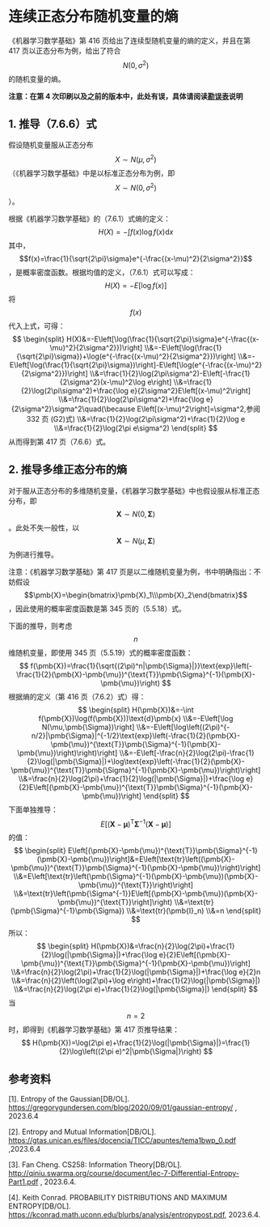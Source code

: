 # 连续正态分布随机变量的熵

《机器学习数学基础》第 416 页给出了连续型随机变量的熵的定义，并且在第 417 页以正态分布为例，给出了符合 $$N(0,\sigma^2)$$ 的随机变量的熵。

**注意：在第 4 次印刷以及之前的版本中，此处有误，具体请阅读[勘误表](https://lqlab.readthedocs.io/en/latest/math4ML/corrigendum.html#id6)说明**

## 1. 推导（7.6.6）式

假设随机变量服从正态分布 $$X\sim N(\mu,\sigma^2)$$ （《机器学习数学基础》中是以标准正态分布为例，即 $$X\sim N(0,\sigma^2)$$ ）。

根据《机器学习数学基础》的（7.6.1）式熵的定义：
$$
H(X)=-\int f(x)\log f(x)\text{d}x\tag{7.6.1}
$$
其中，$$f(x)=\frac{1}{\sqrt{2\pi}\sigma}e^{-\frac{(x-\mu)^2}{2\sigma^2}}$$ ，是概率密度函数。根据均值的定义，（7.6.1）式可以写成：
$$
H(X)=-E[\log f(x)]
$$
将 $$f(x)$$ 代入上式，可得：
$$
\begin{split}
H(X)&=-E\left[\log(\frac{1}{\sqrt{2\pi}\sigma}e^{-\frac{(x-\mu)^2}{2\sigma^2}})\right]
\\&=-E\left[\log(\frac{1}{\sqrt{2\pi}\sigma})+\log(e^{-\frac{(x-\mu)^2}{2\sigma^2}})\right]
\\&=-E\left[\log(\frac{1}{\sqrt{2\pi}\sigma})\right]-E\left[\log(e^{-\frac{(x-\mu)^2}{2\sigma^2}})\right]
\\&=\frac{1}{2}\log(2\pi\sigma^2)-E\left[-\frac{1}{2\sigma^2}(x-\mu)^2\log e\right]
\\&=\frac{1}{2}\log(2\pi\sigma^2)+\frac{\log e}{2\sigma^2}E\left[(x-\mu)^2\right]
\\&=\frac{1}{2}\log(2\pi\sigma^2)+\frac{\log e}{2\sigma^2}\sigma^2\quad(\because E\left[(x-\mu)^2\right]=\sigma^2,参阅 332 页 (G2)式)
\\&=\frac{1}{2}\log(2\pi\sigma^2)+\frac{1}{2}\log e
\\&=\frac{1}{2}\log(2\pi e\sigma^2)
\end{split}
$$
从而得到第 417 页（7.6.6）式。

## 2. 推导多维正态分布的熵

对于服从正态分布的多维随机变量，《机器学习数学基础》中也假设服从标准正态分布，即 $$\pmb{X}\sim N(0,\pmb{\Sigma})$$ 。此处不失一般性，以 $$\pmb{X}\sim N(\mu,\pmb{\Sigma})$$ 为例进行推导。

注意：《机器学习数学基础》第 417 页是以二维随机变量为例，书中明确指出：不妨假设 $$\pmb{X}=\begin{bmatrix}\pmb{X}_1\\\pmb{X}_2\end{bmatrix}$$ ，因此使用的概率密度函数是第 345 页的（5.5.18）式。

下面的推导，则考虑 $$n$$ 维随机变量，即使用 345 页（5.5.19）式的概率密度函数：
$$
f(\pmb{X})=\frac{1}{\sqrt{(2\pi)^n|\pmb{\Sigma}|}}\text{exp}\left(-\frac{1}{2}(\pmb{X}-\pmb{\mu})^{\text{T}}\pmb{\Sigma}^{-1}(\pmb{X}-\pmb{\mu})\right)
$$
根据熵的定义（第 416 页（7.6.2）式）得：
$$
\begin{split}
H(\pmb{X})&=-\int f(\pmb{X})\log(f(\pmb{X}))\text{d}\pmb{x}
\\&=-E\left[\log N(\mu,\pmb{\Sigma})\right]
\\&=-E\left[\log\left((2\pi)^{-n/2}|\pmb{\Sigma}|^{-1/2}\text{exp}\left(-\frac{1}{2}(\pmb{X}-\pmb{\mu})^{\text{T}}\pmb{\Sigma}^{-1}(\pmb{X}-\pmb{\mu})\right)\right)\right]
\\&=-E\left[-\frac{n}{2}\log(2\pi)-\frac{1}{2}\log(|\pmb{\Sigma}|)+\log\text{exp}\left(-\frac{1}{2}(\pmb{X}-\pmb{\mu})^{\text{T}}\pmb{\Sigma}^{-1}(\pmb{X}-\pmb{\mu})\right)\right]
\\&=\frac{n}{2}\log(2\pi)+\frac{1}{2}\log(|\pmb{\Sigma}|)+\frac{\log e}{2}E\left[(\pmb{X}-\pmb{\mu})^{\text{T}}\pmb{\Sigma}^{-1}(\pmb{X}-\pmb{\mu})\right]
\end{split}
$$
下面单独推导：$$E\left[(\pmb{X}-\pmb{\mu})^{\text{T}}\pmb{\Sigma}^{-1}(\pmb{X}-\pmb{\mu})\right]$$ 的值：
$$
\begin{split}
E\left[(\pmb{X}-\pmb{\mu})^{\text{T}}\pmb{\Sigma}^{-1}(\pmb{X}-\pmb{\mu})\right]&=E\left[\text{tr}\left((\pmb{X}-\pmb{\mu})^{\text{T}}\pmb{\Sigma}^{-1}(\pmb{X}-\pmb{\mu})\right)\right]
\\&=E\left[\text{tr}\left(\pmb{\Sigma}^{-1}(\pmb{X}-\pmb{\mu})(\pmb{X}-\pmb{\mu})^{\text{T}}\right)\right]
\\&=\text{tr}\left(\pmb{\Sigma^{-1}}E\left[(\pmb{X}-\pmb{\mu})(\pmb{X}-\pmb{\mu})^{\text{T}}\right]\right)
\\&=\text{tr}(\pmb{\Sigma}^{-1}\pmb{\Sigma})
\\&=\text{tr}(\pmb{I}_n)
\\&=n
\end{split}
$$
所以：
$$
\begin{split}
H(\pmb{X})&=\frac{n}{2}\log(2\pi)+\frac{1}{2}\log(|\pmb{\Sigma}|)+\frac{\log e}{2}E\left[(\pmb{X}-\pmb{\mu})^{\text{T}}\pmb{\Sigma}^{-1}(\pmb{X}-\pmb{\mu})\right]
\\&=\frac{n}{2}\log(2\pi)+\frac{1}{2}\log(|\pmb{\Sigma}|)+\frac{\log e}{2}n
\\&=\frac{n}{2}\left(\log(2\pi)+\log e\right)+\frac{1}{2}\log(|\pmb{\Sigma}|)
\\&=\frac{n}{2}\log(2\pi e)+\frac{1}{2}\log(|\pmb{\Sigma}|)
\end{split}
$$
当 $$n=2$$ 时，即得到《机器学习数学基础》第 417 页推导结果：
$$
H(\pmb{X})=\log(2\pi e)+\frac{1}{2}\log(|\pmb{\Sigma}|)=\frac{1}{2}\log\left((2\pi e)^2|\pmb{\Sigma|}\right)
$$

## 参考资料

[1]. Entropy of the Gaussian[DB/OL]. https://gregorygundersen.com/blog/2020/09/01/gaussian-entropy/ , 2023.6.4

[2]. Entropy and Mutual Information[DB/OL]. https://gtas.unican.es/files/docencia/TICC/apuntes/tema1bwp_0.pdf ,2023.6.4

[3]. Fan Cheng. CS258: Information Theory[DB/OL]. http://qiniu.swarma.org/course/document/lec-7-Differential-Entropy-Part1.pdf , 2023.6.4.

[4]. Keith Conrad. PROBABILITY DISTRIBUTIONS AND MAXIMUM ENTROPY[DB/OL]. https://kconrad.math.uconn.edu/blurbs/analysis/entropypost.pdf, 2023.6.4.